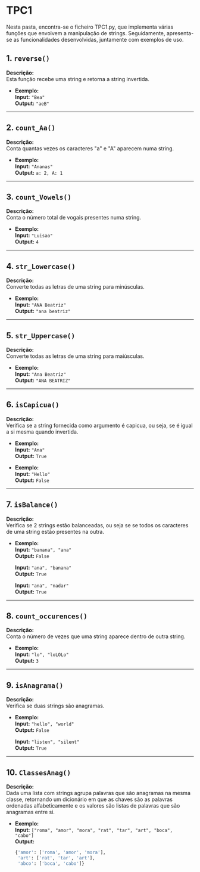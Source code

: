 # TPC1 

Nesta pasta, encontra-se o ficheiro TPC1.py, que implementa várias funções que envolvem a manipulação de strings. Seguidamente, apresenta-se as funcionalidades desenvolvidas, juntamente com exemplos de uso.

## 1. `reverse()`
**Descrição:**  
Esta função recebe uma string e retorna a string invertida.

- **Exemplo:**  
  **Input:** `"Bea"`  
  **Output:** `"aeB"`

---

## 2. `count_Aa()`
**Descrição:**  
Conta quantas vezes os caracteres "a" e "A" aparecem numa string.

- **Exemplo:**  
  **Input:** `"Ananas"`  
  **Output:** `a: 2, A: 1`

---

## 3. `count_Vowels()`
**Descrição:**  
Conta o número total de vogais presentes numa string.

- **Exemplo:**  
  **Input:** `"Luisao"`  
  **Output:** `4`

---

## 4. `str_Lowercase()`
**Descrição:**  
Converte todas as letras de uma string para minúsculas.

- **Exemplo:**  
  **Input:** `"ANA Beatriz"`  
  **Output:** `"ana beatriz"`

---

## 5. `str_Uppercase()`
**Descrição:**  
Converte todas as letras de uma string para maiúsculas.

- **Exemplo:**  
  **Input:** `"Ana Beatriz"`  
  **Output:** `"ANA BEATRIZ"`

---

## 6. `isCapicua()`
**Descrição:**  
Verifica se a string fornecida como argumento é capicua, ou seja, se é igual a si mesma quando invertida.

- **Exemplo:**  
  **Input:** `"Ana"`  
  **Output:** `True`

- **Exemplo:**  
  **Input:** `"Hello"`  
  **Output:** `False`
---

## 7. `isBalance()`
**Descrição:**  
Verifica se 2 strings estão balanceadas, ou seja se se todos os caracteres de uma string estão presentes na outra.

- **Exemplo:**  
  **Input:** `"banana", "ana"`  
  **Output:** `False`

  **Input:** `"ana", "banana"`  
  **Output:** `True`

  **Input:** `"ana", "nadar"`  
  **Output:** `True`

---

## 8. `count_occurences()`
**Descrição:**  
Conta o número de vezes que uma string aparece dentro de outra string.

- **Exemplo:**  
  **Input:** `"lo", "loLOLo"`  
  **Output:** `3`

---

## 9. `isAnagrama()`
**Descrição:**  
Verifica se duas strings são anagramas.

- **Exemplo:**  
  **Input:** `"hello", "world"`  
  **Output:** `False`

  **Input:** `"listen", "silent"`  
  **Output:** `True`
---

## 10. `ClassesAnag()`
**Descrição:**  
Dada uma lista com strings agrupa palavras que são anagramas na mesma classe, retornando um dicionário em que as chaves são as palavras ordenadas alfabeticamente e os valores são listas de palavras que são anagramas entre si.

- **Exemplo:**  
  **Input:** `["roma", "amor", "mora", "rat", "tar", "art", "boca", "cabo"]`  
  **Output:**  
  ```python
  {'amor': ['roma', 'amor', 'mora'],
   'art': ['rat', 'tar', 'art'],
   'abco': ['boca', 'cabo']}

